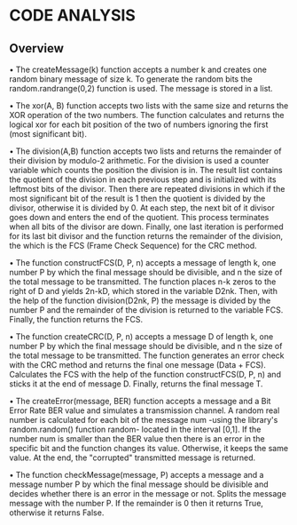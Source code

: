 # CODE ANALYSIS
## Overview
• The createMessage(k) function accepts a number k and creates one
random binary message of size k. To generate the random bits
the random.randrange(0,2) function is used. The message is stored in a list.


• The xor(A, B) function accepts two lists with the same size and returns the XOR operation of the two numbers. 
The function calculates and returns the logical xor for each bit position of the two
of numbers ignoring the first (most significant bit).


• The division(A,B) function accepts two lists and
returns the remainder of their division by modulo-2 arithmetic. For
the division is used a counter variable which counts the
position the division is in. The result list contains the quotient of the division in each
previous step and is initialized with its leftmost bits
of the divisor. Then there are repeated
divisions in which if the most significant bit of the result is 1 then
the quotient is divided by the divisor, otherwise it is divided by 0. At each step, the next bit of it
divisor goes down and enters the end of the quotient. This process terminates when all bits of the divisor are down.
Finally, one last iteration is performed for its last bit
divisor and the function returns the remainder of the division, the
which is the FCS (Frame Check Sequence) for the CRC method.


• The function constructFCS(D, P, n) accepts a message of length k, one
number P by which the final message should be divisible,
and n the size of the total message to be transmitted. The function
places n-k zeros to the right of D and yields 2n-kD, which
stored in the variable D2nk. Then, with the help of the function
division(D2nk, P) the message is divided by the number P and the remainder
of the division is returned to the variable FCS. Finally, the function
returns the FCS.


• The function createCRC(D, P, n) accepts a message D of length k, one
number P by which the final message should be divisible,
and n the size of the total message to be transmitted. The function
generates an error check with the CRC method and returns the final one
message (Data + FCS). Calculates the FCS with the help of the function
constructFCS(D, P, n) and sticks it at the end of message D. Finally,
returns the final message T.


• The createError(message, BER) function accepts a message and a
Bit Error Rate BER value and simulates a transmission channel.
A random real number is calculated for each bit of the message
num -using the library's random.random() function
random- located in the interval [0,1]. If the number num is
smaller than the BER value then there is an error in the specific bit
and the function changes its value. Otherwise, it keeps the same
value. At the end, the "corrupted" transmitted message is returned.


• The function checkMessage(message, P) accepts a message and a message
number P by which the final message should be divisible and
decides whether there is an error in the message or not. Splits the message message
with the number P. If the remainder is 0 then it returns True,
otherwise it returns False.
